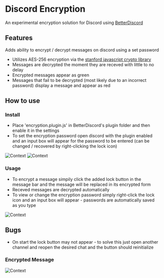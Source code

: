 # Discord Encryption
An experimental encryption solution for Discord using [BetterDiscord](https://github.com/jiiks/betterdiscordapp)

## Features
Adds ability to encrypt / decrypt messages on discord using a set password
 - Utilizes AES-256 encryption via the [stanford javascript crypto library](https://github.com/bitwiseshiftleft/sjcl)
 - Messages are decrypted the moment they are receved with little to no delay
 - Encrypted messages appear as green
 - Messages that fail to be decrypted (most likely due to an incorrect password) display a message and appear as red

## How to use
### Install
 - Place 'encryption.plugin.js' in BetterDiscord's plugin folder and then enable it in the settings
 - To set the encryption password open discord with the plugin enabled and an input box will appear for the password to be entered (can be changed / recovered by right-clicking the lock icon)
 
![Context](https://i.imgur.com/H2Z7N7I.png)
![Context](https://i.imgur.com/Ea0AdqO.png)
### Usage
 - To encrypt a message simpily click the added lock button in the message bar and the message will be replaced in its encrypted form
 - Receved messages are decrypted automatically
 - To view or change the encryption password simply right-click the lock icon and an input box will appear - passwords are automatically saved as you type
 
![Context](https://i.imgur.com/Zumi9SZ.png)
 
## Bugs
 - On start the lock button may not appear - to solve this just open another channel and reopen the desired chat and the button should reinitialize 

### Encrypted Message
![Context](https://i.imgur.com/lh0O2Aq.png)